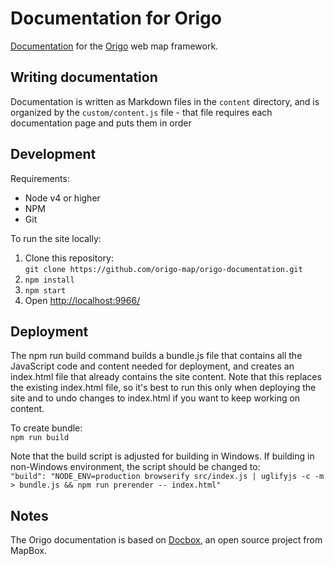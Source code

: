 # Documentation for Origo
[Documentation](https://origo-map.github.io/origo-documentation/latest/) for the [Origo](https://github.com/origo-map/origo) web map framework.

## Writing documentation
Documentation is written as Markdown files in the `content` directory, and is organized by the `custom/content.js` file - that file requires each documentation page and puts them in order

## Development
Requirements:
* Node v4 or higher
* NPM
* Git

To run the site locally:  
1. Clone this repository:  
  `git clone https://github.com/origo-map/origo-documentation.git`  
2. `npm install`  
3. `npm start`  
4. Open [http://localhost:9966/](http://localhost:9966/)

## Deployment
The npm run build command builds a bundle.js file that contains all the JavaScript code and content needed for deployment, and creates an index.html file that already contains the site content. Note that this replaces the existing index.html file, so it's best to run this only when deploying the site and to undo changes to index.html if you want to keep working on content.

To create bundle:  
`npm run build`

Note that the build script is adjusted for building in Windows. If building in non-Windows environment, the script should be changed to:  
`"build": "NODE_ENV=production browserify src/index.js | uglifyjs -c -m > bundle.js && npm run prerender -- index.html"`


## Notes
The Origo documentation is based on [Docbox](https://github.com/mapbox/docbox), an open source project from MapBox.
